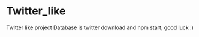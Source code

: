 Twitter_like
============

Twitter like project
Database is twitter
download and npm start, good luck :)
